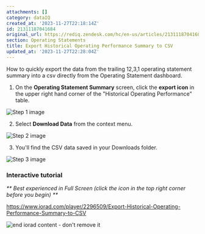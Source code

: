 ```yaml
---
attachments: []
category: dataIQ
created_at: '2023-11-27T22:18:14Z'
id: 21311187041684
original_url: https://rediq.zendesk.com/hc/en-us/articles/21311187041684-Export-Historical-Operating-Performance-Summary-to-CSV
section: Operating Statements
title: Export Historical Operating Performance Summary to CSV
updated_at: '2023-11-27T22:28:04Z'
---
```


How to quickly export the data from the trailing 12,3,1 operating statement summary into a csv directly from the Operating Statement dashboard.

1. On the **Operating Statement Summary** screen, click the **export icon** in the upper right hand corner of the "Historical Operating Performance" table.

![Step 1 image](https://www.iorad.com/api/tutorial/stepScreenshot?tutorial_id=2296509&step_number=1&width=800&height=600&mobile_width=450&mobile_height=400&apply_resize=true&min_zoom=0.5)

2. Select **Download Data** from the context menu.

![Step 2 image](https://www.iorad.com/api/tutorial/stepScreenshot?tutorial_id=2296509&step_number=2&width=800&height=600&mobile_width=450&mobile_height=400&apply_resize=true&min_zoom=0.5)

3. You'll find the CSV data saved in your Downloads folder.

![Step 3 image](https://www.iorad.com/api/tutorial/stepScreenshot?tutorial_id=2296509&step_number=3&width=800&height=600&mobile_width=450&mobile_height=400&apply_resize=true&min_zoom=0.5)

### Interactive tutorial

*\*\* Best experienced in Full Screen (click the icon in the top right corner before you begin) \*\**

<https://www.iorad.com/player/2296509/Export-Historical-Operating-Performance-Summary-to-CSV>

![end iorad content - don't remove it](https://www.iorad.com/assets/img/transparent-800x2.png)